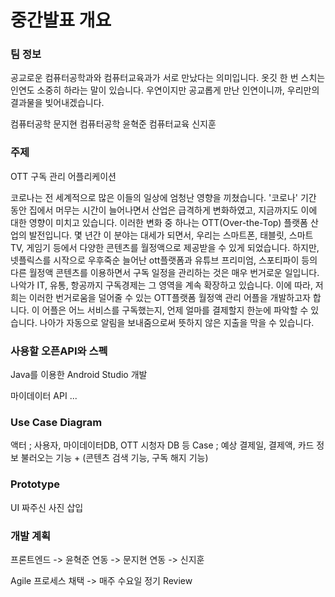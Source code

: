 # 중간발표 개요

### 팀 정보

공교로운
컴퓨터공학과와 컴퓨터교육과가 서로 만났다는 의미입니다.
옷깃 한 번 스치는 인연도 소중히 하라는 말이 있습니다. 우연이지만 공교롭게 만난 인연이니까, 우리만의 결과물을 빚어내겠습니다.

컴퓨터공학 문지현
컴퓨터공학 윤혁준
컴퓨터교육 신지훈

### 주제

OTT 구독 관리 어플리케이션

코로나는 전 세계적으로 많은 이들의 일상에 엄청난 영향을 끼쳤습니다. '코로나' 기간 동안 집에서 머무는 시간이 늘어나면서 산업은 급격하게 변화하였고, 지금까지도 이에 대한 영향이 미치고 있습니다.
이러한 변화 중 하나는 OTT(Over-the-Top) 플랫폼 산업의 발전입니다. 몇 년간 이 분야는 대세가 되면서, 우리는 스마트폰, 태블릿, 스마트TV, 게임기 등에서 다양한 콘텐츠를 월정액으로 제공받을 수 있게 되었습니다.
하지만, 넷플릭스를 시작으로 우후죽순 늘어난 ott플랫폼과 유튜브 프리미엄, 스포티파이 등의 다른 월정액 콘텐츠를 이용하면서 구독 일정을 관리하는 것은 매우 번거로운 일입니다.
나악가 IT, 유통, 항공까지 구독경제는 그 영역을 계속 확장하고 있습니다. 이에 따라, 저희는 이러한 번거로움을 덜어줄 수 있는 OTT플랫폼 월정액 관리 어플을 개발하고자 합니다.
이 어플은 어느 서비스를 구독했는지, 언제 얼마를 결제할지 한눈에 파악할 수 있습니다. 나아가 자동으로 알림을 보내줌으로써 뜻하지 않은 지출을 막을 수 있습니다.

### 사용할 오픈API와 스펙

Java를 이용한 Android Studio 개발

마이데이터 API
...

### Use Case Diagram

액터 ; 사용자, 마이데이터DB, OTT 시청자 DB 등
Case ; 예상 결제일, 결제액, 카드 정보 불러오는 기능 + (콘텐츠 검색 기능, 구독 해지 기능)

### Prototype

UI 짜주신 사진 삽입

### 개발 계획

프론트엔드 -> 윤혁준
연동 -> 문지현
연동 -> 신지훈

Agile 프로세스 채택 -> 매주 수요일 정기 Review

